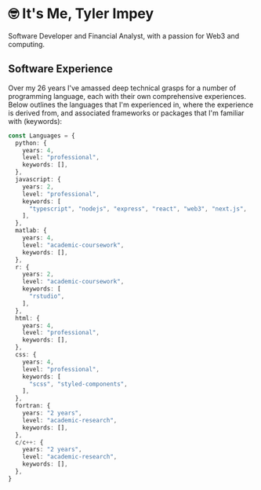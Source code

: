 # 🤓 It's Me, Tyler Impey

Software Developer and Financial Analyst, with a passion for Web3 and computing.

## Software Experience

Over my 26 years I've amassed deep technical grasps for a number of programming language, each with their own comprehensive experiences. Below outlines the languages that I'm experienced in, where the experience is derived from, and associated frameworks or packages that I'm familiar with (keywords):

```ts
const Languages = {
  python: {
    years: 4,
    level: "professional",
    keywords: [],
  },
  javascript: {
    years: 2,
    level: "professional",
    keywords: [
      "typescript", "nodejs", "express", "react", "web3", "next.js",
    ],
  },
  matlab: {
    years: 4,
    level: "academic-coursework",
    keywords: [],
  },
  r: {
    years: 2,
    level: "academic-coursework",
    keywords: [
      "rstudio",
    ],
  },
  html: {
    years: 4,
    level: "professional",
    keywords: [],
  },
  css: {
    years: 4,
    level: "professional",
    keywords: [
      "scss", "styled-components",
    ],
  },
  fortran: {
    years: "2 years",
    level: "academic-research",
    keywords: [],
  },
  c/c++: {
    years: "2 years",
    level: "academic-research",
    keywords: [],
  },
}
```
